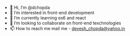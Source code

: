 - 👋 Hi, I’m @dchopda
- 👀 I’m interested in front-end development
- 🌱 I’m currently learning es6 and react
- 💞️ I’m looking to collaborate on front-end texchnologies
- 📫 How to reach me mail me - devesh_chopda@yahoo.in

<!---
dchopda/dchopda is a ✨ special ✨ repository because its `README.md` (this file) appears on your GitHub profile.
You can click the Preview link to take a look at your changes.
--->
